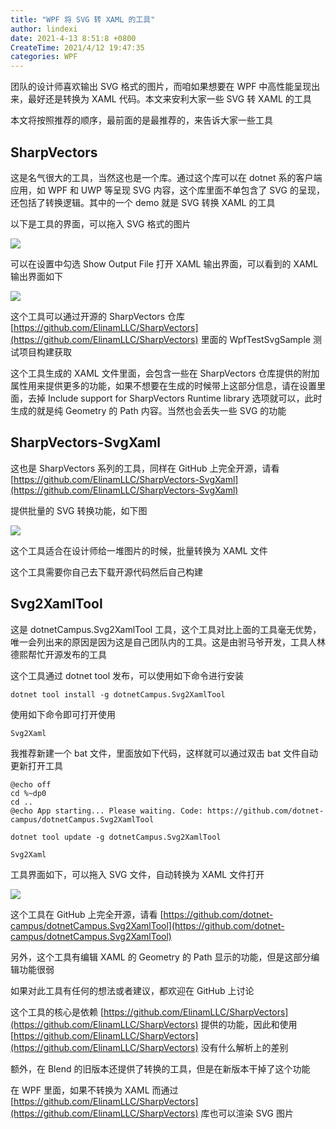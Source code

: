 ```yaml
---
title: "WPF 将 SVG 转 XAML 的工具"
author: lindexi
date: 2021-4-13 8:51:8 +0800
CreateTime: 2021/4/12 19:47:35
categories: WPF
---
```


团队的设计师喜欢输出 SVG 格式的图片，而咱如果想要在 WPF 中高性能呈现出来，最好还是转换为 XAML 代码。本文来安利大家一些 SVG 转 XAML 的工具

<!--more-->


<!-- CreateTime:2021/4/12 19:47:35 -->

<!-- 发布 -->

本文将按照推荐的顺序，最前面的是最推荐的，来告诉大家一些工具

## SharpVectors

这是名气很大的工具，当然这也是一个库。通过这个库可以在 dotnet 系的客户端应用，如 WPF 和 UWP 等呈现 SVG 内容，这个库里面不单包含了 SVG 的呈现，还包括了转换逻辑。其中的一个 demo 就是 SVG 转换 XAML 的工具

以下是工具的界面，可以拖入 SVG 格式的图片

<!-- ![](image/WPF 将 SVG 转 XAML 的工具/WPF 将 SVG 转 XAML 的工具0.png) -->

![](http://image.acmx.xyz/lindexi%2F2021413832301944.jpg)

可以在设置中勾选 Show Output File 打开 XAML 输出界面，可以看到的 XAML 输出界面如下

<!-- ![](image/WPF 将 SVG 转 XAML 的工具/WPF 将 SVG 转 XAML 的工具1.png) -->

![](http://image.acmx.xyz/lindexi%2F202141383381426.jpg)

这个工具可以通过开源的 SharpVectors 仓库 [https://github.com/ElinamLLC/SharpVectors](https://github.com/ElinamLLC/SharpVectors) 里面的 WpfTestSvgSample 测试项目构建获取

这个工具生成的 XAML 文件里面，会包含一些在 SharpVectors 仓库提供的附加属性用来提供更多的功能，如果不想要在生成的时候带上这部分信息，请在设置里面，去掉 Include support for SharpVectors Runtime library 选项就可以，此时生成的就是纯 Geometry 的 Path 内容。当然也会丢失一些 SVG 的功能

## SharpVectors-SvgXaml

这也是 SharpVectors 系列的工具，同样在 GitHub 上完全开源，请看 [https://github.com/ElinamLLC/SharpVectors-SvgXaml](https://github.com/ElinamLLC/SharpVectors-SvgXaml)

提供批量的 SVG 转换功能，如下图

<!-- ![](image/WPF 将 SVG 转 XAML 的工具/WPF 将 SVG 转 XAML 的工具2.png) -->

![](http://image.acmx.xyz/lindexi%2F2021413840447807.jpg)

这个工具适合在设计师给一堆图片的时候，批量转换为 XAML 文件

这个工具需要你自己去下载开源代码然后自己构建

## Svg2XamlTool

这是 dotnetCampus.Svg2XamlTool 工具，这个工具对比上面的工具毫无优势，唯一会列出来的原因是因为这是自己团队内的工具。这是由驸马爷开发，工具人林德熙帮忙开源发布的工具

这个工具通过 dotnet tool 发布，可以使用如下命令进行安装

```
dotnet tool install -g dotnetCampus.Svg2XamlTool
```

使用如下命令即可打开使用

```
Svg2Xaml
```

我推荐新建一个 bat 文件，里面放如下代码，这样就可以通过双击 bat 文件自动更新打开工具

```
@echo off
cd %~dp0
cd ..
@echo App starting... Please waiting. Code: https://github.com/dotnet-campus/dotnetCampus.Svg2XamlTool

dotnet tool update -g dotnetCampus.Svg2XamlTool

Svg2Xaml
```

工具界面如下，可以拖入 SVG 文件，自动转换为 XAML 文件打开

<!-- ![](image/WPF 将 SVG 转 XAML 的工具/WPF 将 SVG 转 XAML 的工具3.png) -->

![](http://image.acmx.xyz/lindexi%2F202141384520490.jpg)

这个工具在 GitHub 上完全开源，请看 [https://github.com/dotnet-campus/dotnetCampus.Svg2XamlTool](https://github.com/dotnet-campus/dotnetCampus.Svg2XamlTool)

另外，这个工具有编辑 XAML 的 Geometry 的 Path 显示的功能，但是这部分编辑功能很弱

如果对此工具有任何的想法或者建议，都欢迎在 GitHub 上讨论

这个工具的核心是依赖 [https://github.com/ElinamLLC/SharpVectors](https://github.com/ElinamLLC/SharpVectors) 提供的功能，因此和使用 [https://github.com/ElinamLLC/SharpVectors](https://github.com/ElinamLLC/SharpVectors) 没有什么解析上的差别

额外，在 Blend 的旧版本还提供了转换的工具，但是在新版本干掉了这个功能

在 WPF 里面，如果不转换为 XAML 而通过 [https://github.com/ElinamLLC/SharpVectors](https://github.com/ElinamLLC/SharpVectors) 库也可以渲染 SVG 图片

